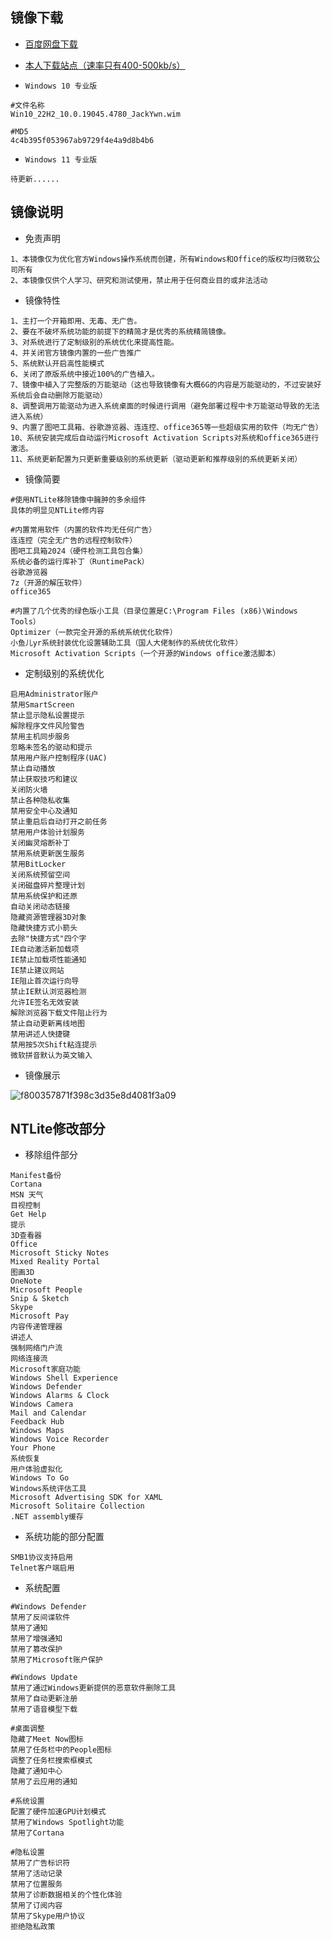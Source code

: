 ## 镜像下载

- [百度网盘下载](https://pan.baidu.com/s/10B2xO_EwaBtrfKgKnPSWNg?pwd=my8x)
- [本人下载站点（速率只有400-500kb/s）](https://drive.swireb.cn/Software/%E7%B3%BB%E7%BB%9F%E5%B0%81%E8%A3%85/%E7%B3%BB%E7%BB%9F%E9%95%9C%E5%83%8F)

- `Windows 10 专业版`


```shell
#文件名称
Win10_22H2_10.0.19045.4780_JackYwn.wim

#MD5
4c4b395f053967ab9729f4e4a9d8b4b6 
```

- `Windows 11 专业版`

```shell
待更新......
```



## 镜像说明

- 免责声明

```shell
1、本镜像仅为优化官方Windows操作系统而创建，所有Windows和Office的版权均归微软公司所有
2、本镜像仅供个人学习、研究和测试使用，禁止用于任何商业目的或非法活动
```

- 镜像特性

```shell
1、主打一个开箱即用、无毒、无广告。
2、要在不破坏系统功能的前提下的精简才是优秀的系统精简镜像。
3、对系统进行了定制级别的系统优化来提高性能。
4、并关闭官方镜像内置的一些广告推广
5、系统默认开启高性能模式
6、关闭了原版系统中接近100%的广告植入。
7、镜像中植入了完整版的万能驱动（这也导致镜像有大概6G的内容是万能驱动的，不过安装好系统后会自动删除万能驱动）
8、调整调用万能驱动为进入系统桌面的时候进行调用（避免部署过程中卡万能驱动导致的无法进入系统）
9、内置了图吧工具箱、谷歌游览器、连连控、office365等一些超级实用的软件（均无广告）
10、系统安装完成后自动运行Microsoft Activation Scripts对系统和office365进行激活。
11、系统更新配置为只更新重要级别的系统更新（驱动更新和推荐级别的系统更新关闭）
```

- 镜像简要

```shell
#使用NTLite移除镜像中臃肿的多余组件
具体的明显见NTLite修内容

#内置常用软件（内置的软件均无任何广告）
连连控（完全无广告的远程控制软件）
图吧工具箱2024（硬件检测工具包合集）
系统必备的运行库补丁（RuntimePack）
谷歌游览器
7z（开源的解压软件）
office365

#内置了几个优秀的绿色版小工具（目录位置是C:\Program Files (x86)\Windows Tools）
Optimizer（一款完全开源的系统系统优化软件）
小鱼儿yr系统封装优化设置辅助工具（国人大佬制作的系统优化软件）
Microsoft Activation Scripts（一个开源的Windows office激活脚本）
```

- 定制级别的系统优化

```shell
启用Administrator账户
禁用SmartScreen
禁止显示隐私设置提示
解除程序文件风险警告
禁用主机同步服务
忽略未签名的驱动和提示
禁用用户账户控制程序(UAC)
禁止自动播放
禁止获取技巧和建议
关闭防火墙
禁止各种隐私收集
禁用安全中心及通知
禁止重启后自动打开之前任务
禁用用户体验计划服务
关闭幽灵熔断补丁
禁用系统更新医生服务
禁用BitLocker
关闭系统预留空间
关闭磁盘碎片整理计划
禁用系统保护和还原
自动关闭动态链接
隐藏资源管理器3D对象
隐藏快捷方式小箭头
去除"快捷方式"四个字
IE自动激活新加载项
IE禁止加载项性能通知
IE禁止建议网站
IE阻止首次运行向导
禁止IE默认浏览器检测
允许IE签名无效安装
解除浏览器下载文件阻止行为
禁止自动更新离线地图
禁用讲述人快捷键
禁用按5次Shift粘连提示
微软拼音默认为英文输入
```

- 镜像展示

![f800357871f398c3d35e8d4081f3a09](http://pic.swireb.cn/images/f800357871f398c3d35e8d4081f3a09.png)



## NTLite修改部分

- 移除组件部分

```shell
Manifest备份
Cortana
MSN 天气
目视控制
Get Help
提示
3D查看器
Office
Microsoft Sticky Notes
Mixed Reality Portal
图画3D
OneNote
Microsoft People
Snip & Sketch
Skype
Microsoft Pay
内容传递管理器
讲述人
强制网络门户流
网络连接流
Microsoft家庭功能
Windows Shell Experience
Windows Defender
Windows Alarms & Clock
Windows Camera
Mail and Calendar
Feedback Hub
Windows Maps
Windows Voice Recorder
Your Phone
系统恢复
用户体验虚拟化
Windows To Go
Windows系统评估工具
Microsoft Advertising SDK for XAML
Microsoft Solitaire Collection
.NET assembly缓存
```

- 系统功能的部分配置

```shell
SMB1协议支持启用
Telnet客户端启用
```

- 系统配置

```shell
#Windows Defender
禁用了反间谍软件
禁用了通知
禁用了增强通知
禁用了篡改保护
禁用了Microsoft账户保护

#Windows Update
禁用了通过Windows更新提供的恶意软件删除工具
禁用了自动更新注册
禁用了语音模型下载

#桌面调整
隐藏了Meet Now图标
禁用了任务栏中的People图标
调整了任务栏搜索框模式
隐藏了通知中心
禁用了云应用的通知

#系统设置
配置了硬件加速GPU计划模式
禁用了Windows Spotlight功能
禁用了Cortana

#隐私设置
禁用了广告标识符
禁用了活动记录
禁用了位置服务
禁用了诊断数据相关的个性化体验
禁用了订阅内容
禁用了Skype用户协议
拒绝隐私政策
```
